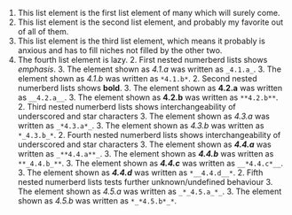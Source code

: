 
1. This list element is the first list element of many which will surely come.
1. This list element is the second list element, and probably my favorite out
   of all of them.
1. This list element is the third list element, which means it probably is
   anxious and has to fill niches not filled by the other two.
1. The fourth list element is lazy.
	2. First nested numerberd lists shows _emphasis_.
		3. The element shown as _4.1.a_ was written as `_4.1.a_`.
		3. The element shown as *4.1.b* was written as `*4.1.b*`.
	2. Second nested numerberd lists shows **bold**.
		3. The element shown as __4.2.a__ was written as `__4.2.a__`.
		3. The element shown as **4.2.b** was written as `**4.2.b**`.
	2. Third nested numerberd lists shows interchangeability of underscored and star characters
		3. The element shown as _*4.3.a*_ was written as `_*4.3.a*_`.
		3. The element shown as *_4.3.b_* was written as `*_4.3.b_*`.
	2. Fourth nested numerberd lists shows interchangeability of underscored and star characters
		3. The element shown as _**4.4.a**_ was written as `_**4.4.a**_`.
		3. The element shown as **_4.4.b_** was written as `**_4.4.b_**`.
		3. The element shown as __*4.4.c*__ was written as `__*4.4.c*__`.
		3. The element shown as *__4.4.d__* was written as `*__4.4.d__*`.
	2. Fifth nested numerberd lists tests further unknown/undefined behaviour
		3. The element shown as _*_4.5.a_*_ was written as `_*_4.5.a_*_`.
		3. The element shown as *_*4.5.b*_* was written as `*_*4.5.b*_*`.
